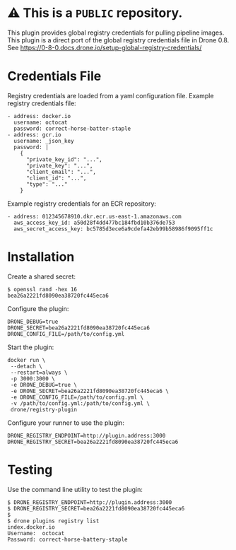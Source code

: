 # :warning: This is a `PUBLIC` repository.

This plugin provides global registry credentials for pulling pipeline images. This plugin is a direct port of the global registry credentials file in Drone 0.8. See https://0-8-0.docs.drone.io/setup-global-registry-credentials/

# Credentials File

Registry credentials are loaded from a yaml configuration file. Example registry credentials file:

```
- address: docker.io
  username: octocat
  password: correct-horse-batter-staple
- address: gcr.io
  username: _json_key
  password: |
    {
      "private_key_id": "...",
      "private_key": "...",
      "client_email": "...",
      "client_id": "...",
      "type": "..."
    }
```

Example registry credentials for an ECR repository:

```
- address: 012345678910.dkr.ecr.us-east-1.amazonaws.com
  aws_access_key_id: a50d28f4dd477bc184fbd10b376de753
  aws_secret_access_key: bc5785d3ece6a9cdefa42eb99b58986f9095ff1c
```

# Installation

Create a shared secret:

```
$ openssl rand -hex 16
bea26a2221fd8090ea38720fc445eca6
```

Configure the plugin:

```
DRONE_DEBUG=true
DRONE_SECRET=bea26a2221fd8090ea38720fc445eca6
DRONE_CONFIG_FILE=/path/to/config.yml
```

Start the plugin:

```
docker run \
 --detach \
 --restart=always \
 -p 3000:3000 \
 -e DRONE_DEBUG=true \
 -e DRONE_SECRET=bea26a2221fd8090ea38720fc445eca6 \
 -e DRONE_CONFIG_FILE=/path/to/config.yml \
 -v /path/to/config.yml:/path/to/config.yml \
 drone/registry-plugin
```

Configure your runner to use the plugin:

```
DRONE_REGISTRY_ENDPOINT=http://plugin.address:3000
DRONE_REGISTRY_SECRET=bea26a2221fd8090ea38720fc445eca6
```

# Testing

Use the command line utility to test the plugin:

```
$ DRONE_REGISTRY_ENDPOINT=http://plugin.address:3000
$ DRONE_REGISTRY_SECRET=bea26a2221fd8090ea38720fc445eca6
$ 
$ drone plugins registry list
index.docker.io 
Username:  octocat
Password: correct-horse-battery-staple
```
